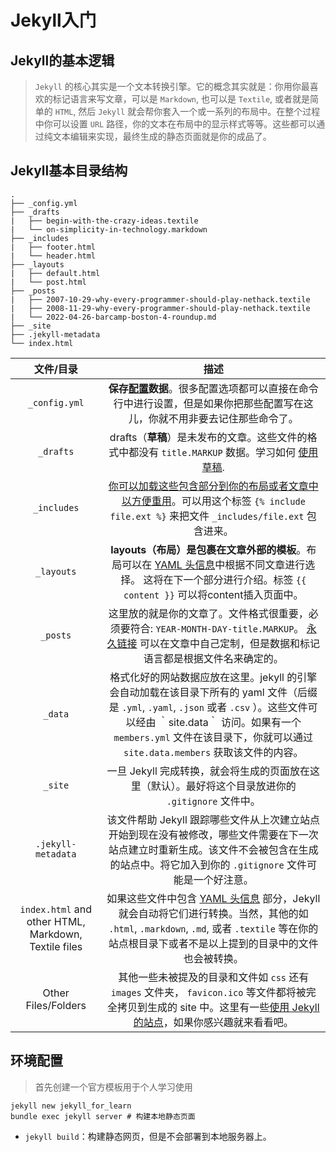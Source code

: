 # Jekyll入门

## Jekyll的基本逻辑

> `Jekyll` 的核心其实是一个文本转换引擎。它的概念其实就是：你用你最喜欢的标记语言来写文章，可以是 `Markdown`, 也可以是 `Textile`, 或者就是简单的 `HTML`, 然后 `Jekyll` 就会帮你套入一个或一系列的布局中。在整个过程中你可以设置 `URL` 路径，你的文本在布局中的显示样式等等。这些都可以通过纯文本编辑来实现，最终生成的静态页面就是你的成品了。

## Jekyll基本目录结构

```shell
.
├── _config.yml 	
├── _drafts		    
|   ├── begin-with-the-crazy-ideas.textile
|   └── on-simplicity-in-technology.markdown
├── _includes
|   ├── footer.html
|   └── header.html
├── _layouts
|   ├── default.html
|   └── post.html
├── _posts
|   ├── 2007-10-29-why-every-programmer-should-play-nethack.textile
|   ├── 2008-11-29-why-every-programmer-should-play-nethack.textile
|   └── 2022-04-26-barcamp-boston-4-roundup.md
├── _site
├── .jekyll-metadata
└── index.html
```

|                      文件/目录                       |                             描述                             |
| :--------------------------------------------------: | :----------------------------------------------------------: |
|                    `_config.yml`                     | **保存[配置](http://jekyllcn.com/docs/configuration/)数据**。很多配置选项都可以直接在命令行中进行设置，但是如果你把那些配置写在这儿，你就不用非要去记住那些命令了。 |
|                      `_drafts`                       | drafts（**草稿**）是未发布的文章。这些文件的格式中都没有 `title.MARKUP` 数据。学习如何 [使用草稿](http://jekyllcn.com/docs/drafts/). |
|                     `_includes`                      | <u>你可以加载这些包含部分到你的布局或者文章中以方便重用</u>。可以用这个标签 `{% include file.ext %}` 来把文件 `_includes/file.ext` 包含进来。 |
|                      `_layouts`                      | **layouts（布局）是包裹在文章外部的模板**。布局可以在 [YAML 头信息](http://jekyllcn.com/docs/frontmatter/)中根据不同文章进行选择。 这将在下一个部分进行介绍。标签 `{{ content }}` 可以将content插入页面中。 |
|                       `_posts`                       | 这里放的就是你的文章了。文件格式很重要，必须要符合: `YEAR-MONTH-DAY-title.MARKUP`。 [永久链接](http://jekyllcn.com/docs/permalinks/) 可以在文章中自己定制，但是数据和标记语言都是根据文件名来确定的。 |
|                       `_data`                        | 格式化好的网站数据应放在这里。jekyll 的引擎会自动加载在该目录下所有的 yaml 文件（后缀是 `.yml`, `.yaml`, `.json` 或者 `.csv` ）。这些文件可以经由 ｀site.data｀ 访问。如果有一个 `members.yml` 文件在该目录下，你就可以通过 `site.data.members` 获取该文件的内容。 |
|                       `_site`                        | 一旦 Jekyll 完成转换，就会将生成的页面放在这里（默认）。最好将这个目录放进你的 `.gitignore` 文件中。 |
|                  `.jekyll-metadata`                  | 该文件帮助 Jekyll 跟踪哪些文件从上次建立站点开始到现在没有被修改，哪些文件需要在下一次站点建立时重新生成。该文件不会被包含在生成的站点中。将它加入到你的 `.gitignore` 文件可能是一个好注意。 |
| `index.html` and other HTML, Markdown, Textile files | 如果这些文件中包含 [YAML 头信息](http://jekyllcn.com/docs/frontmatter/) 部分，Jekyll 就会自动将它们进行转换。当然，其他的如 `.html`, `.markdown`, `.md`, 或者 `.textile` 等在你的站点根目录下或者不是以上提到的目录中的文件也会被转换。 |
|                 Other Files/Folders                  | 其他一些未被提及的目录和文件如 `css` 还有 `images` 文件夹， `favicon.ico` 等文件都将被完全拷贝到生成的 site 中。这里有一些[使用 Jekyll 的站点](http://jekyllcn.com/docs/sites/)，如果你感兴趣就来看看吧。 |



## 环境配置

> 首先创建一个官方模板用于个人学习使用

```shell
jekyll new jekyll_for_learn
bundle exec jekyll server # 构建本地静态页面
```

- `jekyll build`：构建静态网页，但是不会部署到本地服务器上。